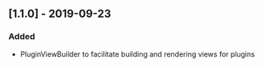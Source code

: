 ## [1.1.0] - 2019-09-23
### Added
- PluginViewBuilder to facilitate building and rendering views for plugins